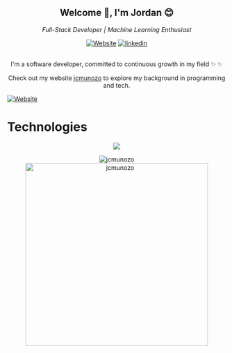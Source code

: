 <h2 align='center'>Welcome  👋, I'm Jordan 😊 </h2> 

<p align='center'><em>Full-Stack Developer |  Machine Learning Enthusiast</em></p>

<div align="center">

[![Website](https://img.shields.io/badge/website-255E63?style=for-the-badge&logo=react&logoColor=white)](https://jcmunozo.pro/)
[![linkedin](https://img.shields.io/badge/linkedin-0A66C2?style=for-the-badge&logo=linkedin&logoColor=white)](https://www.linkedin.com/in/jordanmuñoz/)
</div>
<br>
<div align="center">
I'm a software developer, committed to continuous growth in my field  ✨ ✨ 

Check out my website [jcmunozo](https://jcmunozo.pro/) to explore my background in programming and tech.
</div>

[![Website](https://img.shields.io/website?url=https%3A%2F%2Fjcmunozo.pro%2F)](https://jcmunozo.pro/)
<br>
# Technologies

<p align="center">
  <a href="https://skillicons.dev">
    <img src="https://skillicons.dev/icons?i=py,javascript,react,nodejs,git,docker,linux,postgres,figma,gcp&per" />
  </a>
</p>
<p align="center">
  <img src="https://github-readme-stats.vercel.app/api/top-langs?username=jcmunozo&show_icons=true&locale=en&layout=compact&theme=tokyonight" alt="jcmunozo"/>
  <img src="https://github-readme-streak-stats.herokuapp.com/?user=jcmunozo&theme=tokyonight" alt="jcmunozo" width="420"/>
</p>
